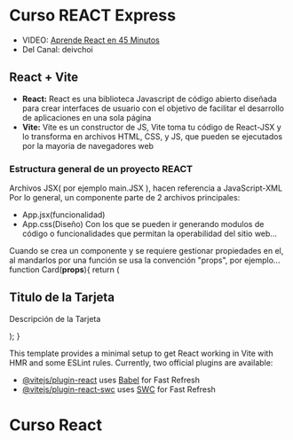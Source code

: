 # Curso REACT Express
* VIDEO: [Aprende React en 45 Minutos](https://www.youtube.com/watch?v=PWF5SgnNdp4)
* Del Canal: deivchoi

## React + Vite
- **React:** React es una biblioteca Javascript de código abierto diseñada para crear interfaces de usuario con el objetivo de facilitar el desarrollo de aplicaciones en una sola página
- **Vite:** Vite es un constructor de JS, Vite toma tu código de React-JSX y lo transforma en archivos HTML, CSS, y JS, que pueden se ejecutados por la mayoria de navegadores web

### Estructura general de un proyecto REACT
Archivos JSX( por ejemplo main.JSX ), hacen referencia a JavaScript-XML
Por lo general, un componente parte de 2 archivos principales:
- App.jsx(funcionalidad)
- App.css(Diseño)
Con los que se pueden ir generando modulos de código o funcionalidades que permitan la operabilidad del sitio web...

Cuando se crea un componente y se requiere gestionar propiedades en el, al mandarlos por una función se usa la convención "props", por ejemplo...
    function Card(**props**){
    return ( <ELEMENTO clasName="Card">
       <h2>Titulo de la Tarjeta</h2>
       <p>Descripción de la Tarjeta</p>
    </ELEMENTO>);
    }

This template provides a minimal setup to get React working in Vite with HMR and some ESLint rules.
Currently, two official plugins are available:
- [@vitejs/plugin-react](https://github.com/vitejs/vite-plugin-react/blob/main/packages/plugin-react/README.md) uses [Babel](https://babeljs.io/) for Fast Refresh
- [@vitejs/plugin-react-swc](https://github.com/vitejs/vite-plugin-react-swc) uses [SWC](https://swc.rs/) for Fast Refresh
# Curso React

